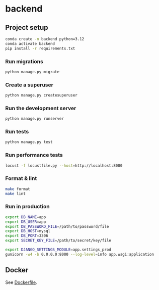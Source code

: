 # backend

## Project setup

```sh
conda create -n backend python=3.12
conda activate backend
pip install -r requirements.txt
```

### Run migrations

```sh
python manage.py migrate
```

### Create a superuser

```sh
python manage.py createsuperuser
```

### Run the development server

```sh
python manage.py runserver
```

### Run tests

```sh
python manage.py test
```

### Run performance tests

```sh
locust -f locustfile.py --host=http://localhost:8000
```

### Format & lint

```sh
make format
make lint
```

### Run in production

```sh
export DB_NAME=app
export DB_USER=app
export DB_PASSWORD_FILE=/path/to/password/file
export DB_HOST=mysql
export DB_PORT=3306
export SECRET_KEY_FILE=/path/to/secret/key/file

export DJANGO_SETTINGS_MODULE=app.settings_prod
gunicorn -w4 -b 0.0.0.0:8000 --log-level=info app.wsgi:application
```

## Docker

See [Dockerfile](Dockerfile).

